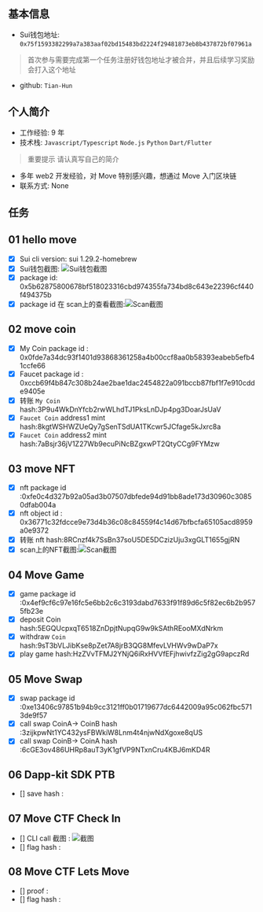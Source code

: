 ## 基本信息
- Sui钱包地址: `0x75f1593382299a7a383aaf02bd15483bd2224f29481873eb8b437872bf07961a`
> 首次参与需要完成第一个任务注册好钱包地址才被合并，并且后续学习奖励会打入这个地址
- github: `Tian-Hun`

## 个人简介
- 工作经验: 9 年
- 技术栈: `Javascript/Typescript` `Node.js` `Python` `Dart/Flutter`
> 重要提示 请认真写自己的简介
- 多年 web2 开发经验，对 Move 特别感兴趣，想通过 Move 入门区块链
- 联系方式: None

## 任务

##   01 hello move  
- [x] Sui cli version: sui 1.29.2-homebrew
- [x] Sui钱包截图: ![Sui钱包截图](./images/wallet.png)
- [x] package id: 0x5b62875800678bf518023316cbd974355fa734bd8c643e22396cf440f494375b
- [x] package id 在 scan上的查看截图:![Scan截图](./images/scan.png)

##   02 move coin
- [x] My Coin package id : 0x0fde7a34dc93f1401d93868361258a4b00ccf8aa0b58393eabeb5efb41ccfe66
- [x] Faucet package id : 0xccb69f4b847c308b24ae2bae1dac2454822a091bccb87fbf1f7e910cdde9405e
- [x] 转账 `My Coin` hash:3P9u4WkDnYfcb2rwWLhdTJ1PksLnDJp4pg3DoarJsUaV
- [x] `Faucet Coin` address1 mint hash:8kgtWSHWZUeQy7gSenTSdUA1TKcwr5JCfage5kJxrc8a
- [x] `Faucet Coin` address2 mint hash:7aBsjr36jV1Z27Wb9ecuPiNcBZgxwPT2QtyCCg9FYMzw

##   03 move NFT
- [x] nft package id :0xfe0c4d327b92a05ad3b07507dbfede94d91bb8ade173d30960c30850dfab004a
- [x] nft object id : 0x36771c32fdcce9e73d4b36c08c84559f4c14d67bfbcfa65105acd8959a0e9372
- [x] 转账 nft  hash:8RCnzf4k7SsBn37soU5DE5DCzizUju3xgGLT1655gjRN
- [x] scan上的NFT截图:![Scan截图](./images/mint-nft-tx.png)

##   04 Move Game
- [x] game package id :0x4ef9cf6c97e16fc5e6bb2c6c3193dabd7633f91f89d6c5f82ec6b2b9575fb23e
- [x] deposit Coin hash:5EGQUcpxqT6518ZnDpjtNupqG9w9kSAthREooMXdNrkm
- [x] withdraw `Coin` hash:9sT3bVLJibKse8pZet7A8jrB3QG8MfevLVHWv9wDaP7x
- [x] play game hash:HzZVvTFMJ2YNjQ6iRxHVVfEFjhwivfzZig2gG9apczRd

##   05 Move Swap
- [x] swap package id :0xe13406c97851b94b9cc3121ff0b01719677dc6442009a95c062fbc5713de9f57
- [x] call swap CoinA-> CoinB  hash :3zijkpwNt1YC432ysFBWkiW8Lnm4t4njwNdXgoxe8qUS
- [x] call swap CoinB-> CoinA  hash :6cGE3ov486UHRp8auT3yK1gfVP9NTxnCru4KBJ6mKD4R

##   06 Dapp-kit SDK PTB
- [] save hash :

##   07 Move CTF Check In
- [] CLI call 截图 : ![截图](./images/你的图片地址)
- [] flag hash :

##   08 Move CTF Lets Move
- [] proof : 
- [] flag hash :
